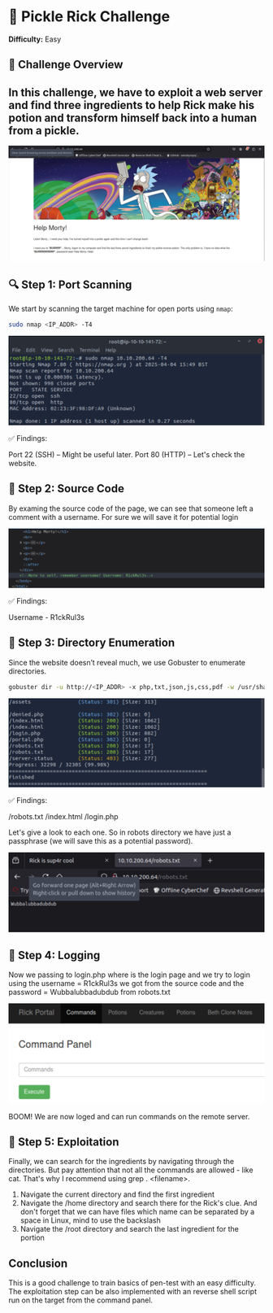 # 🥒 Pickle Rick Challenge  
**Difficulty:** Easy  

## 📝 Challenge Overview  
In this challenge, we have to exploit a web server and find **three ingredients** to help Rick make his potion and transform himself back into a human from a pickle.  
---
![Starting Webpage](images/startingpage.png)

## 🔍 Step 1: Port Scanning  
We start by scanning the target machine for open ports using `nmap`:  


```bash
sudo nmap <IP_ADDR> -T4
```
![Nmap Scan Results](images/Nmapscan.png)

✅ Findings:

Port 22 (SSH) – Might be useful later.
Port 80 (HTTP) – Let's check the website.

## 🔎 Step 2: Source Code
By examing the source code of the page, we can see that someone left a comment with a username. For sure we will save it for potential login


![logininfo](images/username.png)

✅ Findings: 

Username - R1ckRul3s

## 🔎 Step 3: Directory Enumeration
Since the website doesn’t reveal much, we use Gobuster to enumerate directories.

```bash
gobuster dir -u http://<IP_ADDR> -x php,txt,json,js,css,pdf -w /usr/share/wordlists/dirb/common.txt
```
![Gobuster Scan Results](images/gobusterscan.png)

✅ Findings:

/robots.txt
/index.html
/login.php

Let's give a look to each one. So in robots directory we have just a passphrase (we will save this as a potential password). 

![password](images/robots.png)

## 🔎 Step 4: Logging
Now we passing to login.php where is the login page and we try to login using the username = R1ckRul3s we got from the source code and the password = Wubbalubbadubdub from robots.txt

![loginpanel](images/commandpanel.png)

BOOM! We are now loged and can run commands on the remote server.

## 🔎 Step 5: Exploitation
Finally, we can search for the ingredients by navigating through the directories. But pay attention that not all the commands are allowed - like cat. That's why I recommend using grep . \<filename>. 
1. Navigate the current directory and find the first ingredient
2. Navigate the /home directory and search there for the Rick's clue. And don't forget that we can have files which name can be separated by a space in Linux, mind to use the backslash
3. Navigate the /root directory and search the last ingredient for the portion

## Conclusion
This is a good challenge to train basics of pen-test with an easy difficulty. The exploitation step can be also implemented with an reverse shell script run on the target from the command panel.


